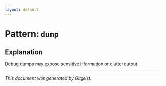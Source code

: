 ```yaml
---
layout: default
---
```


# Pattern: `dump`

## Explanation

Debug dumps may expose sensitive information or clutter output.

---

*This document was generated by Gitgeist.*
